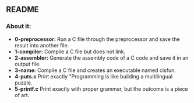 ## README

### About it:

- **0-preprocessor:** Run a C file through the preprocessor and save the result into another file.
- **1-compiler:** Compile a C file but does not link.
- **2-assembler:** Generate the assembly code of a C code and save it in an output file.
- **3-name:** Compile a C file and creates an executable named cisfun.
- **4-puts.c** Print exactly "Programming is like building a multilingual puzzle.
- **5-printf.c** Print exactly with proper grammar, but the outcome is a piece of art.